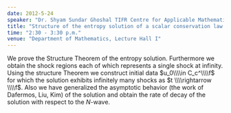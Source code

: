 ```yaml
---
date: 2012-5-24
speaker: "Dr. Shyam Sundar Ghoshal TIFR Centre for Applicable Mathematics, Bangalore"
title: "Structure of the entropy solution of a scalar conservation law with strict convex flux"
time: "2:30 - 3:30 p.m." 
venue: "Department of Mathematics, Lecture Hall I"
---
```

We prove the Structure Theorem of the entropy solution. Furthermore we obtain the shock regions each of which represents a single shock at infinity. Using the structure Theorem we construct initial data $u_0\\\\in C_c^\\\\f$ for which the solution exhibits infinitely many shocks as $t \\\\rightarrow \\\\f$. Also we have generalized the asymptotic behavior (the work of Dafermos, Liu, Kim) of the solution and obtain the rate of decay of the solution with respect to the $N$-wave.
